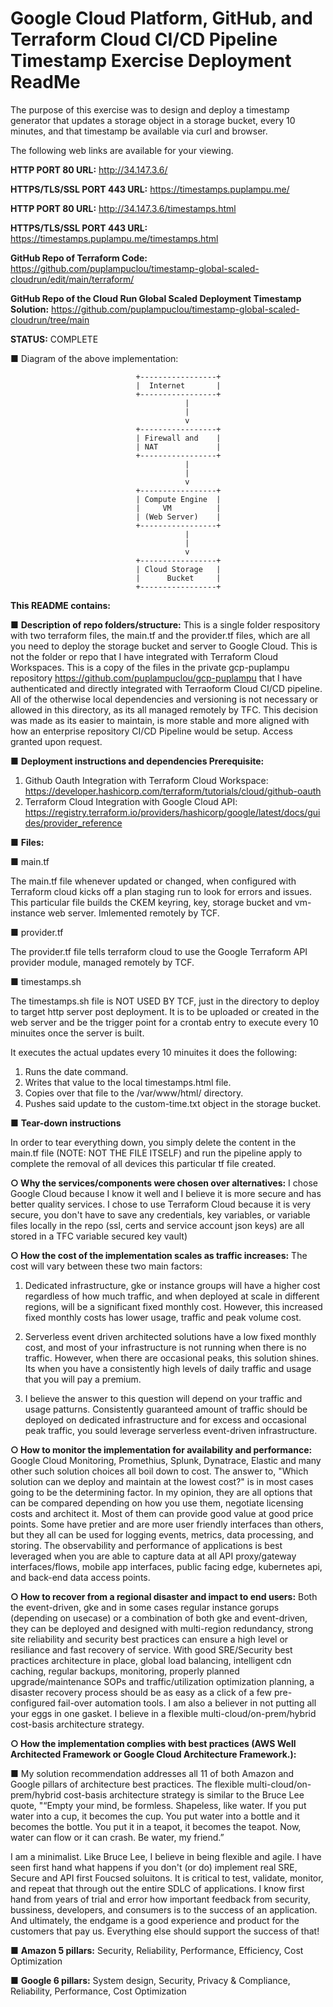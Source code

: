 <h1><b>Google Cloud Platform, GitHub, and Terraform Cloud CI/CD Pipeline Timestamp Exercise Deployment ReadMe</b></h1>

The purpose of this exercise was to design and deploy a timestamp generator that updates a storage object in a storage bucket, every 10 minutes, and that timestamp be available via curl and browser.

The following web links are available for your viewing.

<b>HTTP PORT 80 URL:</b>  http://34.147.3.6/

<b>HTTPS/TLS/SSL PORT 443 URL:</b> https://timestamps.puplampu.me/

<b>HTTP PORT 80 URL:</b>  http://34.147.3.6/timestamps.html

<b>HTTPS/TLS/SSL PORT 443 URL:</b> https://timestamps.puplampu.me/timestamps.html

<b>GitHub Repo of Terraform Code:</b>  https://github.com/puplampuclou/timestamp-global-scaled-cloudrun/edit/main/terraform/

<b>GitHub Repo of the Cloud Run Global Scaled Deployment Timestamp Solution:</b>  https://github.com/puplampuclou/timestamp-global-scaled-cloudrun/tree/main

<b>STATUS:</b>  COMPLETE

■ Diagram of the above implementation:

                                +-----------------+
                                |  Internet       |
                                +-----------------+
                                           |
                                           |
                                           v
                                +-----------------+
                                | Firewall and    |
                                | NAT             |
                                +-----------------+
                                           |
                                           |
                                           v
                                +-----------------+
                                | Compute Engine  |
                                |     VM          |
                                | (Web Server)    |
                                +-----------------+
                                           |
                                           |
                                           v
                                +-----------------+
                                | Cloud Storage   |
                                |      Bucket     |
                                +-----------------+
<b>This README contains:</b>

■ <b>Description of repo folders/structure:</b>  This is a single folder respository with two terraform files, the main.tf and the provider.tf files, which are all you need to deploy the storage bucket and server to Google Cloud.  This is not the folder or repo that I have integrated with Terraform Cloud Workspaces.  This is a copy of the files in the private gcp-puplampu repository https://github.com/puplampuclou/gcp-puplampu that I have authenticated and directly integrated with Terraoform Cloud CI/CD pipeline.  All of the otherwise local dependencies and versioning is not necessary or allowed in this directory, as its all managed remotely by TFC.  This decision was made as its easier to maintain, is more stable and more aligned with how an enterprise repository CI/CD Pipeline would be setup.  Access granted upon request.

■ <b>Deployment instructions and dependencies
Prerequisite:</b>
1. Github Oauth Integration with Terraform Cloud Workspace:  https://developer.hashicorp.com/terraform/tutorials/cloud/github-oauth
2. Terraform Cloud Integration with Google Cloud API: https://registry.terraform.io/providers/hashicorp/google/latest/docs/guides/provider_reference

■ <b>Files:</b>

■ main.tf

The main.tf file whenever updated or changed, when configured with Terraform cloud kicks off a plan staging run to look for errors and issues.  This particular file builds the CKEM keyring, key, storage bucket and vm-instance web server.  Imlemented remotely by TCF.

■ provider.tf

The provider.tf file tells terraform cloud to use the Google Terraform API provider module, managed remotely by TCF.

■ timestamps.sh

The timestamps.sh file is NOT USED BY TCF, just in the directory to deploy to target http server post deployment. It is to be uploaded or created in the web server and be the trigger point for a crontab entry to execute every 10 minuites once the server is built.

It executes the actual updates every 10 minuites it does the following:
1.	Runs the date command.
2.	Writes that value to the local timestamps.html file.  
3.	Copies over that file to the /var/www/html/ directory.
4.	Pushes said update to the custom-time.txt object in the storage bucket.

■ <b>Tear-down instructions</b>

In order to tear everything down, you simply delete the content in the main.tf file (NOTE:  NOT THE FILE ITSELF) and run the pipeline apply to complete the removal of all devices this particular tf file created.

<b>○ Why the services/components were chosen over alternatives:</b>  I chose Google Cloud because I know it well and I believe it is more secure and has better quality services.  I chose to use Terraform Cloud because it is very secure, you don't have to save any credentials, key variables, or variable files locally in the repo (ssl, certs and service account json keys) are all stored in a TFC variable secured key vault) 

<b>○ How the cost of the implementation scales as traffic increases:</b>  The cost will vary between these two main factors:

1. Dedicated infrastructure, gke or instance groups will have a higher cost regardless of how much traffic, and when deployed at scale in different regions, will be a significant fixed monthly cost.  However, this increased fixed monthly costs has lower usage, traffic and peak volume cost.

2.  Serverless event driven architected solutions have a low fixed monthly cost, and most of your infrastructure is not running when there is no traffic.  However, when there are occasional peaks, this solution shines.  Its when you have a consistently high levels of daily traffic and usage that you will pay a premium.
  
4.  I believe the answer to this question will depend on your traffic and usage patturns.  Consistently guaranteed amount of traffic should be deployed on dedicated infrastructure and for excess and occasional peak traffic, you sould leverage serverless event-driven infrastructure.

<b>○ How to monitor the implementation for availability and performance:</b>  Google Cloud Monitoring, Promethius, Splunk, Dynatrace, Elastic and many other such solution choices all boil down to cost.  The answer to, "Which solution can we deploy and maintain at the lowest cost?" is in most cases going to be the determining factor.  In my opinion, they are all options that can be compared depending on how you use them, negotiate licensing costs and architect it. Most of them can provide good value at good price points.  Some have pretier and are more user friendly interfaces than others, but they all can be used for logging events, metrics, data processing, and storing.  The observability and performance of applications is best leveraged when you are able to capture data at all API proxy/gateway interfaces/flows, mobile app interfaces, public facing edge, kubernetes api, and back-end data access points.   

<b>○ How to recover from a regional disaster and impact to end users:</b>  Both the event-driven, gke and in some cases regular instance gorups (depending on usecase) or a combination of both gke and event-driven, they can be deployed and designed with multi-region redundancy, strong site reliability and security best practices can ensure a high level or resiliance and fast recovery of service.  With good SRE/Security best practices architecture in place, global load balancing, intelligent cdn caching, regular backups, monitoring, properly planned upgrade/maintenance SOPs and traffic/utilization optimization planning, a disaster recovery process should be as easy as a click of a few pre-configured fail-over automation tools.  I am also a believer in not putting all your eggs in one gasket.  I believe in a flexible multi-cloud/on-prem/hybrid cost-basis architecture strategy.

<b>○ How the implementation complies with best practices (AWS Well Architected
Framework or Google Cloud Architecture Framework.):</b>  

■ My solution recommendation addresses all 11 of both Amazon and Google pillars of architecture best practices.  The flexible multi-cloud/on-prem/hybrid cost-basis architecture strategy is similar to the Bruce Lee quote, "“Empty your mind, be formless. Shapeless, like water. If you put water into a cup, it becomes the cup. You put water into a bottle and it becomes the bottle. You put it in a teapot, it becomes the teapot. Now, water can flow or it can crash. Be water, my friend.”  

I am a minimalist.  Like Bruce Lee, I believe in being flexible and agile.  I have seen first hand what happens if you don't (or do) implement real SRE, Secure and API first Foucsed soluitons.  It is critical to test, validate, monitor, and repeat that through out the entire SDLC of applications.  I know first hand from years of trial and error how important feedback from security, bussiness, developers, and consumers is to the success of an application.  And ultimately, the endgame is a good experience and product for the customers that pay us.  Everything else should support the success of that!

■ <b>Amazon 5 pillars:</b> Security, Reliability, Performance, Efficiency, Cost Optimization	

■ <b>Google 6 pillars:</b> System design, Security, Privacy & Compliance, Reliability, Performance, Cost Optimization

